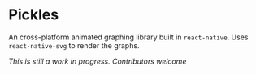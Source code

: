 # Pickles

An cross-platform animated graphing library built in `react-native`.  Uses `react-native-svg` to render the graphs.

_This is still a work in progress.  Contributors welcome_

